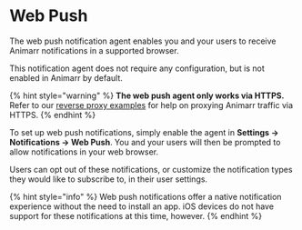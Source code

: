 # Web Push

The web push notification agent enables you and your users to receive Animarr notifications in a supported browser.

This notification agent does not require any configuration, but is not enabled in Animarr by default.

{% hint style="warning" %}
**The web push agent only works via HTTPS.** Refer to our [reverse proxy examples](../../extending-animarr/reverse-proxy.md) for help on proxying Animarr traffic via HTTPS.
{% endhint %}

To set up web push notifications, simply enable the agent in **Settings &rarr; Notifications &rarr; Web Push**. You and your users will then be prompted to allow notifications in your web browser.

Users can opt out of these notifications, or customize the notification types they would like to subscribe to, in their user settings.

{% hint style="info" %}
Web push notifications offer a native notification experience without the need to install an app. iOS devices do not have support for these notifications at this time, however.
{% endhint %}
